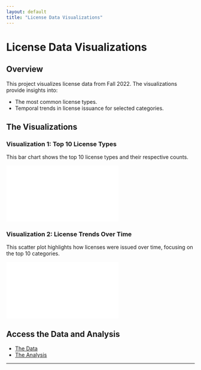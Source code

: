 ```yaml
---
layout: default
title: "License Data Visualizations"
---
```


# License Data Visualizations

## Overview
This project visualizes license data from Fall 2022. The visualizations provide insights into:
- The most common license types.
- Temporal trends in license issuance for selected categories.

## The Visualizations
### Visualization 1: Top 10 License Types
This bar chart shows the top 10 license types and their respective counts.

![Bar Chart: Top 10 License Types](bar_chart.html)

### Visualization 2: License Trends Over Time
This scatter plot highlights how licenses were issued over time, focusing on the top 10 categories.

![Scatter Plot: License Trends](scatter_plot.html)

## Access the Data and Analysis
- [The Data](https://github.com/UIUC-iSchool-DataViz/is445_data/raw/main/licenses_fall2022.csv)
- [The Analysis](https://github.com/YOUR_USERNAME/YOUR_REPO/blob/main/analysis.ipynb)

---
